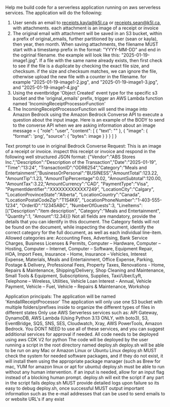 Help me build code for a serverless application running on aws serverless services. 
The application will do the following:
1. User sends an email to receipts.kayla@k5l.ca or receipts.sean@k5l.ca, with attachments. each attachment is an image of a receipt or invoice
2. The original email with attachment will be saved in an S3 bucket, within a prefix of original_emails, further partitioned by user (sean or kayla), then year, then month. When saving attachments, the filename MUST start with a timestamp prefix in the format: "YYYY-MM-DD" and end in the ogirinal filename. the example will look like this: "2025-01-19-image1.jpg". If a file with the same name already exists, then first check to see if the file is a duplicate by checking the exact file size, and checksum. if the size and checksum matches, we can ignore the file, otherwise upload the new file with a counter in the filename. for example "2025-01-19-image1-2.jpg", and "2025-01-19-image1-3.jpg", and "2025-01-19-image1-4.jpg"
3. Using the eventbridge 'Object Created' event type for the specific s3 bucket and the 'original_emails' prefix, trigger an AWS Lambda function named 'IncomingReceiptProcessorFunction'
4. The IncomingReceiptProcessorFunction will send the image into Amazon Bedrock using the Amazon Bedrock Converse API to execute a question about the input image.
Here is an example of the BODY to send to the converse API when we are asking information about an image
message = {
        "role": "user",
        "content": [
            {
                "text": "<Text Prompt>"
            },
            {
                    "image": {
                        "format": 'png',
                        "source": {
                            "bytes": image
                        }
                    }
            }
        ]
    }

Text prompt to use in original Bedrock Converse Request:
This is an image of a receipt or invoice. inspect this receipt or invoice and respond in the following well structured JSON format:
{"Vendor":"ABS Stores Inc.","Description":"Description of the Transaction","Date":"2025-01-19", "Time":"13:24", "TransactionID":"ODR6254","Category":"Meals and Entertainment","BusinessOrPersonal":"BUSINESS","AmountTotal":123.22, "AmountTip":1.23, "AmountTipPercentage":0.02, "AmountSubtotal":120.00, "AmountTax":3.22,"AmountCurrency":"CAD", "PaymentType":"Visa", "PaymentIdentifier":"XXXXXXXXXXXX7249", "LocationCity":"Calgary", "LocationProvinceState":"Alberta", "LocationCountry":"Canada", "LocationPostalCodeZip":"T1S4K6", "LocationPhoneNumber":"1-403-555-1234", "OrderID":"12345ABC", "NumberOfGuests":3, "LineItems":[{"Description":"item description", "Category":"Meals and Entertainment", "Quantity":1, "Amount":12.34}]}
Not all fields are mandatory, provide the details that you can identify in this document. The Category fields will not be found on the document, while inspecting the document, identify the correct category for the full document, as well as each individual line-item.
Allowed categories are: Accounting Fees, Advertising, Bank Service Charges, Business Licenses & Permits, Computer – Hardware, Computer – Hosting, Computer – Internet, Computer – Software, Equipment Repair, HOA, Import Fees, Insurance - Home, Insurance – Vehicles, Interest Expense, Materials, Meals and Entertainment, Office Expense, Parking, Postage & Delivery, Professional Fees, Property Taxes, Renovations - Home, Repairs & Maintenance, Shipping/Delivery, Shop Cleaning and Maintenance, Small Tools & Equipment, Subscriptions, Supplies, Taxi/Uber/Lyft, Telephone – Wireless, Utilities, Vehicle Loan Interest - Annual, Vehicle Payment, Vehicle – Fuel, Vehicle – Repairs & Maintenance, Workshop


Application principals:
The application will be named 'KendallReceiptProcessor'
The application will only use one S3 bucket with multiple folders/prefixes inside to organize the different types of files in different states
Only use AWS Serverless services such as: API Gateway, DynamoDB, AWS Lambda (Using Python 3.13 ONLY, with boto3), S3, EventBridge, SQS, SNS, SES, Cloudwatch, Xray, AWS PowerTools, Amazon Bedrock. You DONT NEED to use all of these services, and you can suggest additional services for approval if needed.
All code needs to be deployed using aws CDK V2 for python
The code will be deployed by the user running a script in the root directory named deploy.sh
deploy.sh will be able to be run on any Mac or Amazon Linux or Ubuntu Linux
deploy.sh MUST check the system for needed software packages, and if they do not exist, it will install them using the appropriate package manager (such as Brew for mac, YUM for amazon linux or apt for ubuntu)
deploy.sh must be able to run without any human intervention. if an input is needed, allow for an input flag instead of a blocking human prompt.
deploy.sh will exit the script if any part in the script fails
deploy.sh MUST provide detailed logs upon failure so its easy to debug
deploy.sh, once successful MUST output important information such as the e-mail addresses that can be used to send emails to or website URL's if any exist